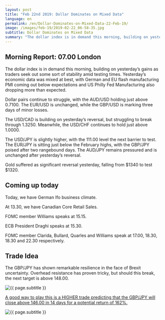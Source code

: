 ```yaml
---
layout: post
title: "Feb 22nd 2019: Dollar Dominates on Mixed Data"
language: en
permalink: /en/Dollar-Dominates-on-Mixed-Data-22-Feb-19/
image: /images/feb-19/2019-02-22_06-58-35.jpg
subtitle: Dollar Dominates on Mixed Data
summary: "The dollar index is in demand this morning, building on yesterday’s gains as traders seek out some sort of stability amid testing times. Yesterday’s economic data was mixed at best, with German and EU flash manufacturing PMI coming out below expectations and US Philly Fed Manufacturing also dropping more than expected"
---
```

## Morning Report: 07.00 London

The dollar index is in demand this morning, building on yesterday’s gains as traders seek out some sort of stability amid testing times. Yesterday’s economic data was mixed at best, with German and EU flash manufacturing PMI coming out below expectations and US Philly Fed Manufacturing also dropping more than expected. 

Dollar pairs continue to struggle, with the AUD/USD holding just above 0.7100. The EUR/USD is unchanged, while the GBP/USD is marking three days of minor losses. 

The USD/CAD is building on yesterday’s reversal, but struggling to break through 1.3250. Meanwhile, the USD/CHF continues to hold just above 1.0000. 

The USD/JPY is slightly higher, with the 111.00 level the next barrier to test. The EUR/JPY is sitting just below the February highs, with the GBP/JPY poised after two rangebound days. The AUD/JPY remains pressured and is unchanged after yesterday’s reversal. 

Gold suffered as significant reversal yesterday, falling from $1340 to test $1320. 

## Coming up today

Today, we have German Ifo business climate. 

At 13.30, we have Canadian Core Retail Sales. 

FOMC member Williams speaks at 15.15. 

ECB President Draghi speaks at 15.30. 

FOMC member Clarida, Bullard, Quarles and Williams speak at 17.00, 18.30, 18.30 and 22.30 respectively. 

## Trade Idea

The GBP/JPY has shown remarkable resilience in the face of Brexit uncertainty. Overhead resistance has proven tricky, but should this break, the next target is above 148.00.

<img class="post-image" src="{{ site.url }}/images/feb-19/2019-02-22_06-58-35.jpg" alt="{{ page.subtitle }}" title="{{ page.subtitle }}">

<a href="%LINK%%?currency=GBP&market=forex&underlying=frxGBPJPY&formname=higherlower&duration_amount=14&duration_units=d&amount=10&amount_type=stake&expiry_type=duration&barrier=146.00" target="_blank" rel="noopener noreferrer nofollow">A good way to play this is a HIGHER trade predicting that the GBP/JPY will close above 146.00 in 14 days for a potential return of 162%.</a>

<img class="post-image" src="{{ site.url }}/images/feb-19/2019-02-22_07-05-11.jpg" alt="{{ page.subtitle }}" title="{{ page.subtitle }}">